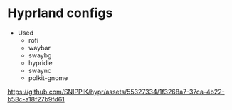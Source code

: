 # Hyprland configs
- Used
  - rofi
  - waybar
  - swaybg
  - hypridle
  - swaync
  - polkit-gnome


https://github.com/SNIPPIK/hypr/assets/55327334/1f3268a7-37ca-4b22-b58c-a18f27b9fd61
